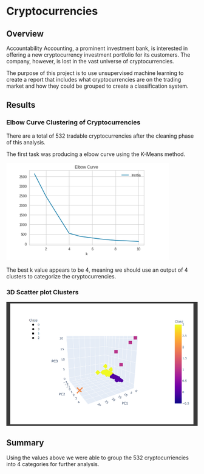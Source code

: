# Cryptocurrencies

## Overview

Accountability Accounting, a prominent investment bank, is interested in offering a new cryptocurrency investment portfolio for its customers. The company, however, is lost in the vast universe of cryptocurrencies.

The purpose of this project is to use unsupervised machine learning to create a report that includes what cryptocurrencies are on the trading market and how they could be grouped to create a classification system. 

## Results

### Elbow Curve Clustering of Cryptocurrencies

There are a total of 532 tradable cryptocurrencies after the cleaning phase of this analysis.

The first task was producing a elbow curve using the K-Means method.

![elbowcurve.png](https://github.com/RyanJL18/Cryptocurrencies/blob/main/Resources/elbowcurve.png)

The best k value appears to be 4, meaning we should use an output of 4 clusters to categorize the cryptocurrencies.

### 3D Scatter plot Clusters

![3d_scatter_plot.png](https://github.com/RyanJL18/Cryptocurrencies/blob/main/Resources/3d_scatter_pca.png)

## Summary

Using the values above we were able to group the 532 cryptocurriencies into 4 categories for further analysis.
